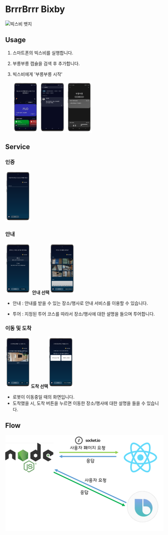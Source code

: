 # BrrrBrrr Bixby

![빅스비 뱃지](https://img.shields.io/badge/Bixby-8.0.1-informational) 



## Usage

1. 스마트폰의 빅스비를 실행합니다.

2. 부릉부릉 캡슐을 검색 후 추가합니다.

3. 빅스비에게 '부릉부릉 시작'

   <img src="./images/bixby_market.png" alt="bixby_market" style="zoom:20%;" />	<img src="./images/bixby_market_brr.png" alt="bixby_market_brr" style="zoom:20%;" />	<img src="./images/bixby_market_brr_2.png" alt="bixby_market_brr_2" style="zoom:20%;" />



## Service

### 인증

<img src="./images/bixby_frame/authentication.png" alt="authentication" style="zoom:20%;" /> 

### 안내

<img src="./images/bixby_frame/select_guideType.png" alt="select_guideType" style="zoom:20%;" /> **안내 선택**<img src="./images/bixby_frame/place.png" alt="place" style="zoom:20%;" />

- 안내 : 안내를 받을 수 있는 장소/행사로 안내 서비스를 이용할 수 있습니다.

- 투어 : 지정된 투어 코스를 따라서 장소/행사에 대한 설명을 들으며 투어합니다.

### 이동 및 도착

<img src="./images/bixby_frame/moving.png" alt="moving" style="zoom:20%;" />**도착 선택**<img src="./images/bixby_frame/arrival.png" alt="arrival" style="zoom:20%;" />

- 로봇이 이동중일 때의 화면입니다.
- 도착했을 시, 도착 버튼을 누르면 이동한 장소/행사에 대한 설명을 들을 수 있습니다.


## Flow

![bixby_flow](./images/bixby_flow.png)

